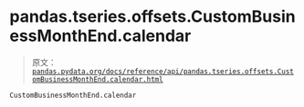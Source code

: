 # pandas.tseries.offsets.CustomBusinessMonthEnd.calendar

> 原文：[`pandas.pydata.org/docs/reference/api/pandas.tseries.offsets.CustomBusinessMonthEnd.calendar.html`](https://pandas.pydata.org/docs/reference/api/pandas.tseries.offsets.CustomBusinessMonthEnd.calendar.html)

```py
CustomBusinessMonthEnd.calendar
```
